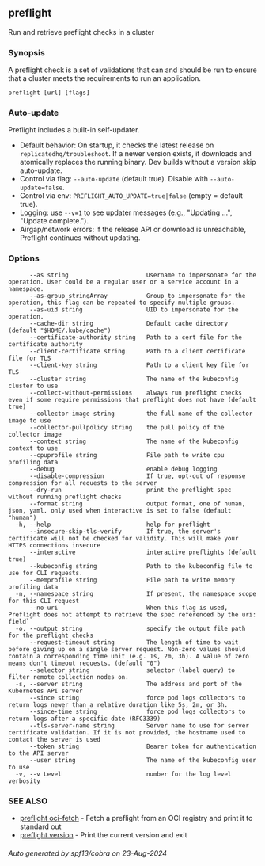 ## preflight

Run and retrieve preflight checks in a cluster

### Synopsis

A preflight check is a set of validations that can and should be run to ensure
that a cluster meets the requirements to run an application.

```
preflight [url] [flags]
```
 
### Auto-update

Preflight includes a built-in self-updater.

- Default behavior: On startup, it checks the latest release on `replicatedhq/troubleshoot`. If a newer version exists, it downloads and atomically replaces the running binary. Dev builds without a version skip auto-update.
- Control via flag: `--auto-update` (default true). Disable with `--auto-update=false`.
- Control via env: `PREFLIGHT_AUTO_UPDATE=true|false` (empty = default true).
- Logging: use `--v=1` to see updater messages (e.g., "Updating …", "Update complete.").
- Airgap/network errors: if the release API or download is unreachable, Preflight continues without updating.

### Options

```
      --as string                      Username to impersonate for the operation. User could be a regular user or a service account in a namespace.
      --as-group stringArray           Group to impersonate for the operation, this flag can be repeated to specify multiple groups.
      --as-uid string                  UID to impersonate for the operation.
      --cache-dir string               Default cache directory (default "$HOME/.kube/cache")
      --certificate-authority string   Path to a cert file for the certificate authority
      --client-certificate string      Path to a client certificate file for TLS
      --client-key string              Path to a client key file for TLS
      --cluster string                 The name of the kubeconfig cluster to use
      --collect-without-permissions    always run preflight checks even if some require permissions that preflight does not have (default true)
      --collector-image string         the full name of the collector image to use
      --collector-pullpolicy string    the pull policy of the collector image
      --context string                 The name of the kubeconfig context to use
      --cpuprofile string              File path to write cpu profiling data
      --debug                          enable debug logging
      --disable-compression            If true, opt-out of response compression for all requests to the server
      --dry-run                        print the preflight spec without running preflight checks
      --format string                  output format, one of human, json, yaml. only used when interactive is set to false (default "human")
  -h, --help                           help for preflight
      --insecure-skip-tls-verify       If true, the server's certificate will not be checked for validity. This will make your HTTPS connections insecure
      --interactive                    interactive preflights (default true)
      --kubeconfig string              Path to the kubeconfig file to use for CLI requests.
      --memprofile string              File path to write memory profiling data
  -n, --namespace string               If present, the namespace scope for this CLI request
      --no-uri                         When this flag is used, Preflight does not attempt to retrieve the spec referenced by the uri: field`
  -o, --output string                  specify the output file path for the preflight checks
      --request-timeout string         The length of time to wait before giving up on a single server request. Non-zero values should contain a corresponding time unit (e.g. 1s, 2m, 3h). A value of zero means don't timeout requests. (default "0")
      --selector string                selector (label query) to filter remote collection nodes on.
  -s, --server string                  The address and port of the Kubernetes API server
      --since string                   force pod logs collectors to return logs newer than a relative duration like 5s, 2m, or 3h.
      --since-time string              force pod logs collectors to return logs after a specific date (RFC3339)
      --tls-server-name string         Server name to use for server certificate validation. If it is not provided, the hostname used to contact the server is used
      --token string                   Bearer token for authentication to the API server
      --user string                    The name of the kubeconfig user to use
  -v, --v Level                        number for the log level verbosity
```

### SEE ALSO

* [preflight oci-fetch](preflight_oci-fetch.md)	 - Fetch a preflight from an OCI registry and print it to standard out
* [preflight version](preflight_version.md)	 - Print the current version and exit

###### Auto generated by spf13/cobra on 23-Aug-2024
